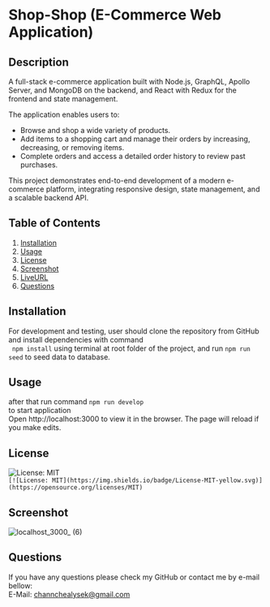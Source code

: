 # Shop-Shop (E-Commerce Web Application)

## Description
A full-stack e-commerce application built with Node.js, GraphQL, Apollo Server, and MongoDB on the backend, and React with Redux for the frontend and state management.

The application enables users to:
- Browse and shop a wide variety of products.
- Add items to a shopping cart and manage their orders by increasing, decreasing, or removing items.
- Complete orders and access a detailed order history to review past purchases.

This project demonstrates end-to-end development of a modern e-commerce platform, integrating responsive design, state management, and a scalable backend API.

## Table of Contents
1. [Installation](#Installation)
2. [Usage](#Usage)
3. [License](#License)
4. [Screenshot](#Screenshot)
5. [LiveURL](#LiveURL)
6. [Questions](#Questions)

## Installation
For development and testing, user should clone the repository from GitHub and install dependencies with command  
``` npm install``` using terminal at root folder of the project, and run ``` npm run seed ``` to seed data to database.

## Usage
after that run command ``` npm run develop ```  
to start application    
Open http://localhost:3000 to view it in the browser. The page will reload if you make edits.

## License
![License: MIT](https://img.shields.io/badge/License-MIT-yellow.svg)  
`[![License: MIT](https://img.shields.io/badge/License-MIT-yellow.svg)](https://opensource.org/licenses/MIT)`

## Screenshot
![localhost_3000_ (6)](https://user-images.githubusercontent.com/102747948/196551377-63bcb240-41d9-49cc-9481-6e9d3831d08d.png)

## Questions
If you have any questions please check my GitHub or contact me by e-mail bellow:  
E-Mail: channchealysek@gmail.com
